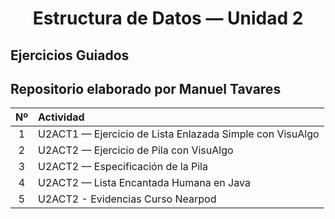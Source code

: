 <h1 align="center">Estructura de Datos — Unidad 2 </h1>

## Ejercicios Guiados
## Repositorio elaborado por Manuel Tavares

| Nº | Actividad |
|:--:|:-----------|
| 1 | U2ACT1 — Ejercicio de Lista Enlazada Simple con VisuAlgo | - |
| 2 | U2ACT2 — Ejercicio de Pila con VisuAlgo | - |
| 3 | U2ACT2 — Especificación de la Pila | - |
| 4 | U2ACT2 — Lista Encantada Humana en Java |{content: ![listaHumana](https://github.com/user-attachments/assets/f7138a39-5df2-4477-a7cc-e21205f50137)}|
| 5 | U2ACT2 - Evidencias Curso Nearpod | - |



